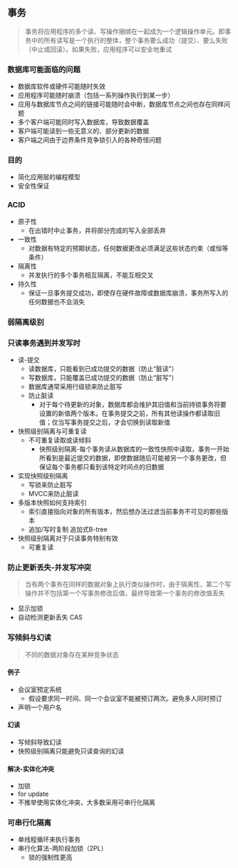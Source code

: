 ## 事务
> 事务将应用程序的多个读、写操作捆绑在一起成为一个逻辑操作单元。即事务中的所有读写是一个执行的整体，整个事务要么成功（提交）、要么失败（中止或回滚）。如果失败，应用程序可以安全地重试
### 数据库可能面临的问题
* 数据库软件或硬件可能随时失效
* 应用程序可能随时崩溃（包括一系列操作执行到某一步）
* 应用与数据库节点之间的链接可能随时会中断，数据库节点之间也存在同样问题
* 多个客户端可能同时写入数据库，导致数据覆盖
* 客户端可能读到一些无意义的、部分更新的数据
* 客户端之间由于边界条件竞争锁引入的各种奇怪问题
### 目的
* 简化应用层的编程模型
* 安全性保证

### ACID
* 原子性
  * 在出错时中止事务，并将部分完成的写入全部丢弃 
* 一致性
  * 对数据有特定的预期状态，任何数据更改必须满足这些状态约束（或恒等条件） 
* 隔离性
  * 并发执行的多个事务相互隔离，不能互相交叉 
* 持久性
  * 保证一旦事务提交成功，即使存在硬件故障或数据库崩溃，事务所写入的任何数据也不会消失 

### 弱隔离级别

### 只读事务遇到并发写时
* 读-提交
  * 读数据库，只能看到已成功提交的数据（防止“脏读”）
  * 写数据库，只能覆盖已成功提交的数据（防止“脏写”）
  * 数据库通常采用行级锁来防止脏写
  * 防止脏读
    * 对于每个待更新的对象，数据库都会维护其旧值和当前持锁事务将要设置的新值两个版本。在事务提交之前，所有其他读操作都读取旧值；仅当写事务提交之后，才会切换到读取新值  
* 快照级别隔离与可重复读
  * 不可重复读取或读倾斜
    * 快照级别隔离-每个事务读从数据库的一致性快照中读取，事务一开始所看到是最近提交的数据，即使数据随后可能被另一个事务更改，但保证每个事务都只看到该特定时间点的旧数据
* 实现快照级别隔离
  * 写锁来防止脏写
  * MVCC来防止脏读
* 多版本快照如何支持索引
  * 索引直接指向对象的所有版本，然后想办法过滤当前事务不可见的那些版本
  * 追加/写时复制 追加式B-tree
* 快照级别隔离对于只读事务特别有效
  * 可重复读  
              
### 防止更新丢失-并发写冲突
> 当有两个事务在同样的数据对象上执行类似操作时，由于隔离性，第二个写操作并不包括第一个写事务修改后值，最终导致第一个事务的修改值丢失
* 显示加锁
* 自动检测更新丢失 CAS  

### 写倾斜与幻读
> 不同的数据对象存在某种竞争状态
#### 例子
* 会议室预定系统
  * 假设要求同一时间、同一个会议室不能被预订两次。避免多人同时预订
* 声明一个用户名 
#### 幻读
* 写倾斜导致幻读
* 快照级别隔离只能避免只读查询的幻读

#### 解决-实体化冲突
* 加锁
* for update
* 不推举使用实体化冲突，大多数采用可串行化隔离

### 可串行化隔离
* 单线程循环来执行事务
* 串行化算法-两阶段加锁（2PL）
  * 锁的强制性更高
